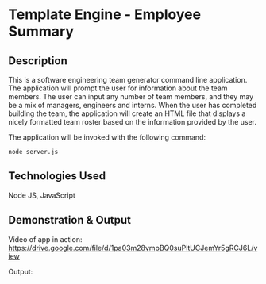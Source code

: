 # Template Engine - Employee Summary

## Description

This is a software engineering team generator command line application. The application will prompt the user for information about the team members. The user can input any number of team members, and they may be a mix of managers, engineers and interns. When the user has completed building the team, the application will create an HTML file that displays a nicely formatted team roster based on the information provided by the user. 

The application will be invoked with the following command:
```
node server.js
```

## Technologies Used 

Node JS, JavaScript

## Demonstration & Output 

Video of app in action: https://drive.google.com/file/d/1pa03m28vmpBQ0suPltUCJemYr5gRCJ6L/view

Output: 
